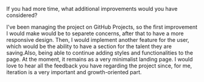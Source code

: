 
If you had more time, what additional improvements would you have considered?

I've been managing the project on GitHub Projects, so the first improvement I would make would be to separete concerns, after that to have a more responsive design. Then, I would implement another feature for the user, which would be the ability to have a section for the talent they are saving.Also, being able to continue adding styles and functionalities to the page. At the moment, it remains as a very minimalist landing page.
I would love to hear all the feedback you have regarding the project since, for me, iteration is a very important and growth-oriented part.
